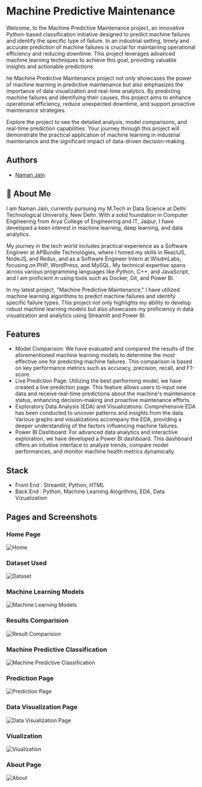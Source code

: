 
# Machine Predictive Maintenance

Welcome, to the Machine Predictive Maintenance project, an innovative Python-based classification initiative designed to predict machine failures and identify the specific type of failure. In an industrial setting, timely and accurate prediction of machine failures is crucial for maintaining operational efficiency and reducing downtime. This project leverages advanced machine learning techniques to achieve this goal, providing valuable insights and actionable predictions.

he Machine Predictive Maintenance project not only showcases the power of machine learning in predictive maintenance but also emphasizes the importance of data visualization and real-time analytics. By predicting machine failures and identifying their causes, this project aims to enhance operational efficiency, reduce unexpected downtime, and support proactive maintenance strategies.

Explore the project to see the detailed analysis, model comparisons, and real-time prediction capabilities. Your journey through this project will demonstrate the practical application of machine learning in industrial maintenance and the significant impact of data-driven decision-making.

## Authors

- [Naman Jain](https://www.github.com/namanjn619)

  
## 🚀 About Me
I am Naman Jain, currently pursuing my M.Tech in Data Science at Delhi Technological University, New Delhi. With a solid foundation in Computer Engineering from Arya College of Engineering and IT, Jaipur, I have developed a keen interest in machine learning, deep learning, and data analytics.

My journey in the tech world includes practical experience as a Software Engineer at APBundle Technologies, where I honed my skills in ReactJS, NodeJS, and Redux, and as a Software Engineer Intern at WisdmLabs, focusing on PHP, WordPress, and MySQL. My technical expertise spans across various programming languages like Python, C++, and JavaScript, and I am proficient in using tools such as Docker, Git, and Power BI.

In my latest project, "Machine Predictive Maintenance," I have utilized machine learning algorithms to predict machine failures and identify specific failure types. This project not only highlights my ability to develop robust machine learning models but also showcases my proficiency in data visualization and analytics using Streamlit and Power BI.

  
## Features

- Model Comparison: We have evaluated and compared the results of the aforementioned machine learning models to determine the most effective one for predicting machine failures. This comparison is based on key performance metrics such as accuracy, precision, recall, and F1-score.
- Live Prediction Page: Utilizing the best-performing model, we have created a live prediction page. This feature allows users to input new data and receive real-time predictions about the machine's maintenance status, enhancing decision-making and proactive maintenance efforts.
- Exploratory Data Analysis (EDA) and Visualizations: Comprehensive EDA has been conducted to uncover patterns and insights from the data. Various graphs and visualizations accompany the EDA, providing a deeper understanding of the factors influencing machine failures.
- Power BI Dashboard: For advanced data analytics and interactive exploration, we have developed a Power BI dashboard. This dashboard offers an intuitive interface to analyze trends, compare model performances, and monitor machine health metrics dynamically.


## Stack
- Front End : Streamlit, Python, HTML
- Back End : Python, Machine Learning Alogrithms, EDA, Data Vizualization
  
## Pages and Screenshots
### Home Page
![Home](https://github.com/namanjn619/machine_predictive_maintenance/blob/master/Images/Screenshot%20(14).png)
### Dataset Used
![Dataset](https://github.com/namanjn619/machine_predictive_maintenance/blob/master/Images/Screenshot%20(15).png)


### Machine Learning Models
![Machine Learning Models](https://github.com/namanjn619/machine_predictive_maintenance/blob/master/Images/Screenshot%20(16).png)
### Results Comparision
![Result Comparision](https://github.com/namanjn619/machine_predictive_maintenance/blob/master/Images/Screenshot%20(17).png)
### Machine Predictive Classification
![Machine Predictive Classification](https://github.com/namanjn619/machine_predictive_maintenance/blob/master/Images/Screenshot%20(18).png)
### Prediction Page
![Prediction Page](https://github.com/namanjn619/machine_predictive_maintenance/blob/master/Images/Screenshot%20(19).png)
### Data Visualization Page
![Data Visualization Page](https://github.com/namanjn619/machine_predictive_maintenance/blob/master/Images/Screenshot%20(20).png)
### Viualization
![Viualization](https://github.com/namanjn619/machine_predictive_maintenance/blob/master/Images/Screenshot%20(21).png)
### About Page
![About](https://github.com/namanjn619/machine_predictive_maintenance/blob/master/Images/Screenshot%20(22).png)

  
